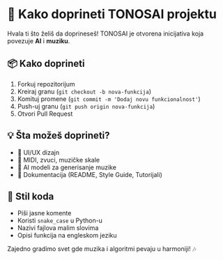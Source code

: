 # 🤝 Kako doprineti TONOSAI projektu

Hvala ti što želiš da doprineseš! TONOSAI je otvorena inicijativa koja povezuje **AI** i **muziku**.

## 📦 Kako doprineti

1. Forkuj repozitorijum
2. Kreiraj granu (`git checkout -b nova-funkcija`)
3. Komituj promene (`git commit -m 'Dodaj novu funkcionalnost'`)
4. Push-uj granu (`git push origin nova-funkcija`)
5. Otvori Pull Request

## 💡 Šta možeš doprineti?

- 🎨 UI/UX dizajn
- 🎵 MIDI, zvuci, muzičke skale
- 🤖 AI modeli za generisanje muzike
- 📘 Dokumentacija (README, Style Guide, Tutorijali)

## 📢 Stil koda

- Piši jasne komente
- Koristi `snake_case` u Python-u
- Nazivi fajlova malim slovima
- Opisi funkcija na engleskom jeziku

Zajedno gradimo svet gde muzika i algoritmi pevaju u harmoniji! 🎶